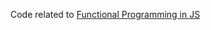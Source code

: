Code related to [Functional Programming in JS](https://www.youtube.com/playlist?list=PL0zVEGEvSaeEd9hlmCXrk5yUyqUag-n84)
